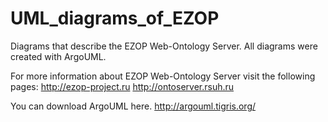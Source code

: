 # UML_diagrams_of_EZOP
Diagrams that describe the EZOP Web-Ontology Server. All diagrams were created with ArgoUML.

For more information about EZOP Web-Ontology Server visit the following pages:
http://ezop-project.ru
http://ontoserver.rsuh.ru
 
You can download ArgoUML here.
http://argouml.tigris.org/
